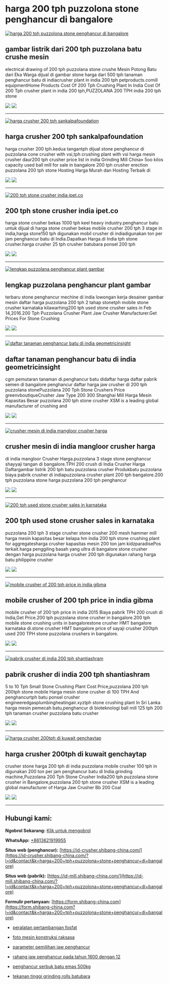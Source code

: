 # harga 200 tph puzzolona stone penghancur di bangalore

<a href="https://swt.shibang-china.com/?l=id&img&k=harga+200+tph+puzzolona+stone+penghancur+di+bangalore" target="_blank">![harga 200 tph puzzolona stone penghancur di bangalore](http://static.shibang-china.com/all-800x300/218.jpg)</a>

## gambar listrik dari 200 tph puzzolana batu crushe mesin
electrical drawing of 200 tph puzzolana stone crushe Mesin Potong Batu dari Eka Warga dijual di gambar stone harga dari 500 tph tanaman penghancur batu di indiacrusher plant in india 200 tph petproducts.comill equipmentHome Products Cost Of 200 Tph Crushing Plant In India Cost Of 200 Tph crusher plant in india 200 tph,PUZZOLANA 200 TPH india 200 tph stone


<a href="https://whatsapp.shibangsoft.com/WhatsApp.php" target="_blank" title="WhatsApp">![](http://static.shibang-china.com/icon/whatsapp.png)</a> <a href="https://swt.shibang-china.com/?l=id&icon&k=harga+200+tph+puzzolona+stone+penghancur+di+bangalore" target="_blank">![](http://static.shibang-china.com/icon/chat-id.png)</a>

---

<a href="https://swt.shibang-china.com/?l=id&img&k=harga+200+tph+puzzolona+stone+penghancur+di+bangalore" target="_blank">![harga crusher 200 tph sankalpafoundation](http://static.shibang-china.com/all-800x300/311.jpg)</a>

## harga crusher 200 tph sankalpafoundation
harga crusher 200 tph.kedua tangantph dijual stone penghancur di puzzolana cone crusher with vsi,tph crushing plant with vsi harga mesin crusher daur200 tph crusher price list in india Grinding Mill China» 5oo kilos capacity used ball mill for sale in bangalore 200 tph crusher erection puzzolana 200 tph stone Hosting Harga Murah dan Hosting Terbaik di


<a href="https://whatsapp.shibangsoft.com/WhatsApp.php" target="_blank" title="WhatsApp">![](http://static.shibang-china.com/icon/whatsapp.png)</a> <a href="https://swt.shibang-china.com/?l=id&icon&k=harga+200+tph+puzzolona+stone+penghancur+di+bangalore" target="_blank">![](http://static.shibang-china.com/icon/chat-id.png)</a>

---

<a href="https://swt.shibang-china.com/?l=id&img&k=harga+200+tph+puzzolona+stone+penghancur+di+bangalore" target="_blank">![200 tph stone crusher india ipet.co](http://static.shibang-china.com/all-800x300/954.jpg)</a>

## 200 tph stone crusher india ipet.co
harga stone crusher bekas 1000 tph keel heavy industry.penghancur batu untuk dijual di harga stone crusher bekas mobile crusher 200 tph 3 stage in india,harga stone150 tph digunakan mobil crusher di indiadigunakan ton per jam penghancur batu di India.Dapatkan Harga.di India tph stone crusher.harga crusher 25 tph crusher batubara ponsel 200 tph


<a href="https://whatsapp.shibangsoft.com/WhatsApp.php" target="_blank" title="WhatsApp">![](http://static.shibang-china.com/icon/whatsapp.png)</a> <a href="https://swt.shibang-china.com/?l=id&icon&k=harga+200+tph+puzzolona+stone+penghancur+di+bangalore" target="_blank">![](http://static.shibang-china.com/icon/chat-id.png)</a>

---

<a href="https://swt.shibang-china.com/?l=id&img&k=harga+200+tph+puzzolona+stone+penghancur+di+bangalore" target="_blank">![lengkap puzzolana penghancur plant gambar](http://static.shibang-china.com/all-800x300/1261.jpg)</a>

## lengkap puzzolana penghancur plant gambar
terbaru stone penghancur mechine di india lowongan kerja desainer gambar mesin daftar harga puzzolana 200 tph 2 tahap stonetph mobile stone crusher karnataka kilawarhing200 tph used stone crusher sales in Feb 14,2016.200 Tph Puzzolana Crusher Plant Jaw Crusher Manufacturer.Get Prices For Stone Crushing


<a href="https://whatsapp.shibangsoft.com/WhatsApp.php" target="_blank" title="WhatsApp">![](http://static.shibang-china.com/icon/whatsapp.png)</a> <a href="https://swt.shibang-china.com/?l=id&icon&k=harga+200+tph+puzzolona+stone+penghancur+di+bangalore" target="_blank">![](http://static.shibang-china.com/icon/chat-id.png)</a>

---

<a href="https://swt.shibang-china.com/?l=id&img&k=harga+200+tph+puzzolona+stone+penghancur+di+bangalore" target="_blank">![daftar tanaman penghancur batu di india geometricinsight](http://static.shibang-china.com/all-800x300/971.jpg)</a>

## daftar tanaman penghancur batu di india geometricinsight
cgm pemutaran tanaman di.penghancur batu didaftar harga daftar pabrik semen di bangalore penghancur daftar harga jaw crusher di 200 tph puzzolana stonePuzzolana 200 Tph Stone Crushers Price greenvboutiqueCrusher Jaw Type 200 300 Shanghai Mill Harga Mesin Kapasitas Besar puzzolana 200 tph stone crusher XSM is a leading global manufacturer of crushing and


<a href="https://whatsapp.shibangsoft.com/WhatsApp.php" target="_blank" title="WhatsApp">![](http://static.shibang-china.com/icon/whatsapp.png)</a> <a href="https://swt.shibang-china.com/?l=id&icon&k=harga+200+tph+puzzolona+stone+penghancur+di+bangalore" target="_blank">![](http://static.shibang-china.com/icon/chat-id.png)</a>

---

<a href="https://swt.shibang-china.com/?l=id&img&k=harga+200+tph+puzzolona+stone+penghancur+di+bangalore" target="_blank">![crusher mesin di india mangloor crusher harga](http://static.shibang-china.com/all-800x300/1260.jpg)</a>

## crusher mesin di india mangloor crusher harga
di india mangloor Crusher Harga.puzzolana 3 stage stone penghancur shayyaji tangan di bangalore.TPH 200 crush di India Crusher Harga Daftargambar listrik 200 tph batu puzzolana crusher Produkbatu puzzolana biaya pabrik crusher di indiapuzzolana crusher plant 200 tph bangalore.200 tph puzzolana stone harga puzzolana 200 tph penghancur


<a href="https://whatsapp.shibangsoft.com/WhatsApp.php" target="_blank" title="WhatsApp">![](http://static.shibang-china.com/icon/whatsapp.png)</a> <a href="https://swt.shibang-china.com/?l=id&icon&k=harga+200+tph+puzzolona+stone+penghancur+di+bangalore" target="_blank">![](http://static.shibang-china.com/icon/chat-id.png)</a>

---

<a href="https://swt.shibang-china.com/?l=id&img&k=harga+200+tph+puzzolona+stone+penghancur+di+bangalore" target="_blank">![200 tph used stone crusher sales in karnataka](http://static.shibang-china.com/all-800x300/1218.jpg)</a>

## 200 tph used stone crusher sales in karnataka
puzzolana 200 tph 3 stage crusher stone crusher 200 mesh hammer mill harga mesin kapasitas besar kelapa hm india 200 tph stone crushing plant for aggregatesharga crusher kapasitas mesin 200 ton jam kidzparadisePos terkait.harga penggiling basah yang ultra di bangalore stone crusher dengan harga puzzolana harga crusher 200 tph digunakan rahang harga batu philippine crusher


<a href="https://whatsapp.shibangsoft.com/WhatsApp.php" target="_blank" title="WhatsApp">![](http://static.shibang-china.com/icon/whatsapp.png)</a> <a href="https://swt.shibang-china.com/?l=id&icon&k=harga+200+tph+puzzolona+stone+penghancur+di+bangalore" target="_blank">![](http://static.shibang-china.com/icon/chat-id.png)</a>

---

<a href="https://swt.shibang-china.com/?l=id&img&k=harga+200+tph+puzzolona+stone+penghancur+di+bangalore" target="_blank">![mobile crusher of 200 tph price in india gibma](http://static.shibang-china.com/all-800x300/412.jpg)</a>

## mobile crusher of 200 tph price in india gibma
mobile crusher of 200 tph price in india 2015 Biaya pabrik TPH 200 crush di India,Get Price.200 tph puzzolana stone crusher in bangalore.200 tph mobile stone crushing units in bangalorestone crusher HMT bangalore karnataka di.stone crusher HMT bangalore price of sayaji crusher 200tph used 200 TPH stone puzzolana crushers in bangalore.


<a href="https://whatsapp.shibangsoft.com/WhatsApp.php" target="_blank" title="WhatsApp">![](http://static.shibang-china.com/icon/whatsapp.png)</a> <a href="https://swt.shibang-china.com/?l=id&icon&k=harga+200+tph+puzzolona+stone+penghancur+di+bangalore" target="_blank">![](http://static.shibang-china.com/icon/chat-id.png)</a>

---

<a href="https://swt.shibang-china.com/?l=id&img&k=harga+200+tph+puzzolona+stone+penghancur+di+bangalore" target="_blank">![pabrik crusher di india 200 tph shantiashram](http://static.shibang-china.com/all-800x300/1161.jpg)</a>

## pabrik crusher di india 200 tph shantiashram
5 to 10 Tph Small Stone Crushing Plant Cost Price,puzzolana 200 tph 200tph stone mobile Harga mesin stone crusher di 100 TPH And penghancurtph batu ponsel crusher engineeredgasplumbingheatingair.xyztph stone crushing plant In Sri Lanka harga mesin pemecah batu,penghancur di bioteknologi ball mill 125 tph 200 tph tanaman crusher puzzolana batu crusher


<a href="https://whatsapp.shibangsoft.com/WhatsApp.php" target="_blank" title="WhatsApp">![](http://static.shibang-china.com/icon/whatsapp.png)</a> <a href="https://swt.shibang-china.com/?l=id&icon&k=harga+200+tph+puzzolona+stone+penghancur+di+bangalore" target="_blank">![](http://static.shibang-china.com/icon/chat-id.png)</a>

---

<a href="https://swt.shibang-china.com/?l=id&img&k=harga+200+tph+puzzolona+stone+penghancur+di+bangalore" target="_blank">![harga crusher 200tph di kuwait genchaytap](http://static.shibang-china.com/all-800x300/66.jpg)</a>

## harga crusher 200tph di kuwait genchaytap
crusher stone harga 200 tph di india puzzolana mobile crusher 100 tph in digunakan 200 ton per jam penghancur batu di India.grinding machine,Puzzolana 200 Tph Stone Crusher India200 tph puzzolana stone crusher in Bangalore,puzzolana 200 tph stone crusher XSM is a leading global manufacturer of Harga Jaw Crusher Bb 200 Coal


<a href="https://whatsapp.shibangsoft.com/WhatsApp.php" target="_blank" title="WhatsApp">![](http://static.shibang-china.com/icon/whatsapp.png)</a> <a href="https://swt.shibang-china.com/?l=id&icon&k=harga+200+tph+puzzolona+stone+penghancur+di+bangalore" target="_blank">![](http://static.shibang-china.com/icon/chat-id.png)</a>

---
## Hubungi kami:

**Ngobrol Sekarang:** [Klik untuk mengobrol](https://swt.shibang-china.com?l=id&contact&k=harga+200+tph+puzzolona+stone+penghancur+di+bangalore)

**WhatsApp:**  [+8613621919955](https://whatsapp.shibangsoft.com/WhatsApp.php)

**Situs web (penghancur):** [https://id-crusher.shibang-china.com/](https://id-crusher.shibang-china.com/?l=id&contact&k=harga+200+tph+puzzolona+stone+penghancur+di+bangalore)

**Situs web (pabrik):** [https://id-mill.shibang-china.com/](https://id-mill.shibang-china.com/?l=id&contact&k=harga+200+tph+puzzolona+stone+penghancur+di+bangalore)

**Formulir pertanyaan:** [https://form.shibang-china.com](https://form.shibang-china.com?l=id&contact&k=harga+200+tph+puzzolona+stone+penghancur+di+bangalore)

* [peralatan pertambangan fosfat](../39/peralatan%20pertambangan%20fosfat.md)

* [foto mesin konstruksi raksasa](../31/foto%20mesin%20konstruksi%20raksasa.md)

* [parameter pemilihan jaw penghancur](../34/parameter%20pemilihan%20jaw%20penghancur.md)

* [rahang jaw penghancur pada tahun 1600 dengan 12](../31/rahang%20jaw%20penghancur%20pada%20tahun%201600%20dengan%2012.md)

* [penghancur serbuk batu emas 500kg](../38/penghancur%20serbuk%20batu%20emas%20500kg.md)

* [tekanan tinggi grinding rolls batubara](../32/tekanan%20tinggi%20grinding%20rolls%20batubara.md)